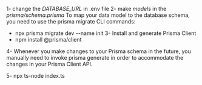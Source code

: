1- change the *DATABASE_URL* in .env file
2- make *models* in the *prisma/schema.prisma*
To map your data model to the database schema, you need to use the prisma migrate CLI commands:
- npx prisma migrate dev --name init 
3- Install and generate Prisma Client
- npm install @prisma/client 

4- Whenever you make changes to your Prisma schema in the future, you manually need to invoke prisma generate in order to accommodate the changes in your Prisma Client API.

5- npx ts-node index.ts 

